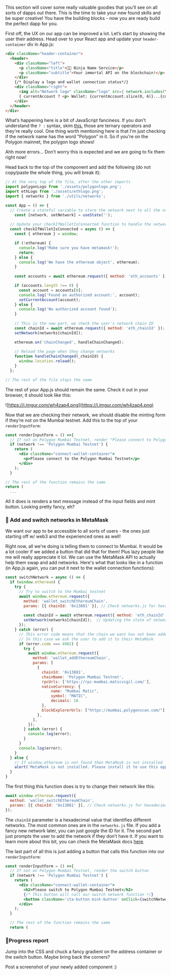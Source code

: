 This section will cover some really valuable goodies that you’ll see on all sorts of dapps out there. This is the time to take your new found skills and be super creative! You have the building blocks - now you are ready build the perfect dapp for you.

First off, the UX on our app can be improved a lot. Let’s start by showing the user their address. Head over to your React app and update your `header-container` div in App.js:

```html
<div className="header-container">
  <header>
    <div className="left">
      <p className="title">🐱‍👤 Ninja Name Service</p>
      <p className="subtitle">Your immortal API on the blockchain!</p>
    </div>
    {/* Display a logo and wallet connection status*/}
    <div className="right">
      <img alt="Network logo" className="logo" src={ network.includes("Polygon") ? polygonLogo : ethLogo} />
      { currentAccount ? <p> Wallet: {currentAccount.slice(0, 6)}...{currentAccount.slice(-4)} </p> : <p> Not connected </p> }
    </div>
  </header>
</div>
```

What’s happening here is a bit of JavaScript fanciness. If you don't understand the `? :`  syntax, skim [this](https://developer.mozilla.org/en-US/docs/Web/JavaScript/Reference/Operators/Conditional_Operator), those are ternary operators and they're really cool. One thing worth mentioning here is that I'm just checking if the network name has the word "Polygon" in it. So if you're on the Polygon mainnet, the polygon logo shows!

Ahh more errors... Don’t worry this is expected and we are going to fix them right now!

Head back to the top of the component and add the following (do not copy/paste the whole thing, you will break it):

```jsx
// At the very top of the file, after the other imports
import polygonLogo from './assets/polygonlogo.png';
import ethLogo from './assets/ethlogo.png';
import { networks } from './utils/networks';

const App = () => {
  // Create a stateful variable to store the network next to all the others
    const [network, setNetwork] = useState('');
  
  // Update your checkIfWalletIsConnected function to handle the network
  const checkIfWalletIsConnected = async () => {
    const { ethereum } = window;

    if (!ethereum) {
      console.log('Make sure you have metamask!');
      return;
    } else {
      console.log('We have the ethereum object', ethereum);
    }
    
    const accounts = await ethereum.request({ method: 'eth_accounts' });

    if (accounts.length !== 0) {
      const account = accounts[0];
      console.log('Found an authorized account:', account);
      setCurrentAccount(account);
    } else {
      console.log('No authorized account found');
    }
    
    // This is the new part, we check the user's network chain ID
    const chainId = await ethereum.request({ method: 'eth_chainId' });
    setNetwork(networks[chainId]);

    ethereum.on('chainChanged', handleChainChanged);
    
    // Reload the page when they change networks
    function handleChainChanged(_chainId) {
      window.location.reload();
    }
  };

// The rest of the file stays the same
```

The rest of your App.js should remain the same. Check it out in your browser, it should look like this:

![https://i.imgur.com/wh4zap4.png](https://i.imgur.com/wh4zap4.png)

Now that we are checking their network, we should disable the minting form if they’re not on the Mumbai testnet. Add this to the top of your `renderInputForm`: 

```jsx
const renderInputForm = () =>{
  // If not on Polygon Mumbai Testnet, render "Please connect to Polygon Mumbai Testnet"
  if (network !== 'Polygon Mumbai Testnet') {
    return (
      <div className="connect-wallet-container">
        <p>Please connect to the Polygon Mumbai Testnet</p>
      </div>
    );
  }

// The rest of the function remains the same
return (	
  ...
```

All it does is renders a text message instead of the input fields and mint button. Looking pretty fancy, eh?

### 🦊 Add and switch networks in MetaMask

We want our app to be accessible to all sorts of users - the ones just starting off w/ web3 and the experienced ones as well!

Right now, all we're doing is telling them to connect to Mumbai. It would be a lot cooler if we added a button that did that for them! Plus lazy people like me will really appreciate it lol. We can use the MetaMask API to actually help them swap and add networks. Here's what that looks like in a function (in App.js again, you can put it next to the wallet connection functions): 

```jsx
const switchNetwork = async () => {
  if (window.ethereum) {
    try {
      // Try to switch to the Mumbai testnet
      await window.ethereum.request({
        method: 'wallet_switchEthereumChain',
        params: [{ chainId: '0x13881' }], // Check networks.js for hexadecimal network ids
        
        const chainId = await ethereum.request({ method: 'eth_chainId' });
        setNetwork(networks[chainId]);  // Updating the state of network to the changed network id
      });
    } catch (error) {
      // This error code means that the chain we want has not been added to MetaMask
      // In this case we ask the user to add it to their MetaMask
      if (error.code === 4902) {
        try {
          await window.ethereum.request({
            method: 'wallet_addEthereumChain',
            params: [
              {	
                chainId: '0x13881',
                chainName: 'Polygon Mumbai Testnet',
                rpcUrls: ['https://rpc-mumbai.maticvigil.com/'],
                nativeCurrency: {
                    name: "Mumbai Matic",
                    symbol: "MATIC",
                    decimals: 18
                },
                blockExplorerUrls: ["https://mumbai.polygonscan.com/"]
              },
            ],
          });
        } catch (error) {
          console.log(error);
        }
      }
      console.log(error);
    }
  } else {
    // If window.ethereum is not found then MetaMask is not installed
    alert('MetaMask is not installed. Please install it to use this app: https://metamask.io/download.html');
  } 
}
```

The first thing this function does is try to change their network like this:

```jsx
await window.ethereum.request({
  method: 'wallet_switchEthereumChain',
  params: [{ chainId: '0x13881' }], // Check networks.js for hexadecimal network ids
});
```

The `chainId` parameter is a hexadecimal value that identifies different networks. The most common ones are in the `networks.js` file. If you add a fancy new network later, you can just google the ID for it. The second part just prompts the user to add the network if they don’t have it. If you want to learn more about this bit, you can check the MetaMask docs [here](https://docs.metamask.io/guide/rpc-api.html#unrestricted-methods).

The last part of all this is just adding a button that calls this function into our `renderInputForm`:

```jsx
const renderInputForm = () =>{
  // If not on Polygon Mumbai Testnet, render the switch button
  if (network !== 'Polygon Mumbai Testnet') {
    return (
      <div className="connect-wallet-container">
        <h2>Please switch to Polygon Mumbai Testnet</h2>
        {/* This button will call our switch network function */}
        <button className='cta-button mint-button' onClick={switchNetwork}>Click here to switch</button>
      </div>
    );
  }

  // The rest of the function remains the same
  return (
```

### 🚨Progress report

Jump into the CSS and chuck a fancy gradient on the address container or the switch button. Maybe bring back the corners?

Post a screenshot of your newly added component :)
